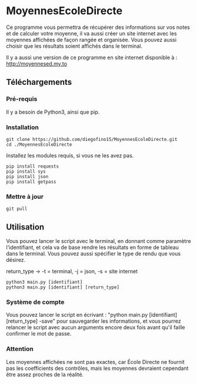 # MoyennesEcoleDirecte
Ce programme vous permettra de récupérer des informations sur vos notes et de calculer votre moyenne, il va aussi créer un site internet avec les moyennes affichées de façon rangée et organisée. Vous pouvez aussi choisir que les résultats soient affichés dans le terminal.

Il y a aussi une version de ce programme en site internet disponible à : http://moyennesed.my.to

## Téléchargements

### Pré-requis
Il y a besoin de Python3, ainsi que pip.
### Installation

```console
git clone https://github.com/diegofino15/MoyennesEcoleDirecte.git
cd ./MoyennesEcoleDirecte
```

Installez les modules requis, si vous ne les avez pas.
```console
pip install requests
pip install sys
pip install json
pip install getpass
```


### Mettre à jour
```console
git pull
```

## Utilisation

Vous pouvez lancer le script avec le terminal, en donnant comme paramètre l'identifiant, et cela va de base rendre les résultats en forme de tableau dans le terminal. Vous pouvez aussi spécifier le type de rendu que vous désirez.

return_type -> 
-t = terminal,
-j = json,
-s = site internet


```console
python3 main.py [identifiant]
python3 main.py [identifiant] [return_type]
```

### Système de compte
Vous pouvez lancer le script en écrivant : "python main.py [identifiant] [return_type] -save" pour sauvegarder les informations, et vous pourrez relancer le script avec aucun arguments encore deux fois avant qu'il faille confirmer le mot de passe.

### Attention
Les moyennes affichées ne sont pas exactes, car École Directe ne fournit pas les coefficients des contrôles, mais les moyennes devraient cependant être assez proches de la réalité.
